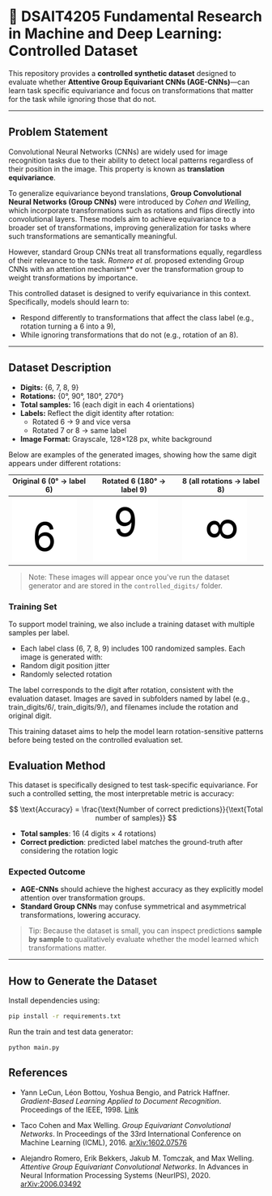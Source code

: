 # 🧠 DSAIT4205 Fundamental Research in Machine and Deep Learning: Controlled Dataset

This repository provides a **controlled synthetic dataset** designed to evaluate whether **Attentive Group Equivariant CNNs (AGE-CNNs)**—can learn task specific equivariance and focus on transformations that matter for the task while ignoring those that do not.

---

## Problem Statement

Convolutional Neural Networks (CNNs) are widely used for image recognition tasks due to their ability to detect local patterns regardless of their position in the image. This property is known as **translation equivariance**.

To generalize equivariance beyond translations, **Group Convolutional Neural Networks (Group CNNs)** were introduced by *Cohen and Welling*, which incorporate transformations such as rotations and flips directly into convolutional layers. These models aim to achieve equivariance to a broader set of transformations, improving generalization for tasks where such transformations are semantically meaningful.

However, standard Group CNNs treat all transformations equally, regardless of their relevance to the task. *Romero et al.* proposed extending Group CNNs with an attention mechanism** over the transformation group to weight transformations by importance.

This controlled dataset is designed to verify equivariance in this context. Specifically, models should learn to:
- Respond differently to transformations that affect the class label (e.g., rotation turning a 6 into a 9),
- While ignoring transformations that do not (e.g., rotation of an 8).

---

## Dataset Description

- **Digits:** {6, 7, 8, 9}
- **Rotations:** {0°, 90°, 180°, 270°}
- **Total samples:** 16 (each digit in each 4 orientations)
- **Labels:** Reflect the digit identity after rotation:
  - Rotated 6 → 9 and vice versa
  - Rotated 7 or 8 → same label
- **Image Format:** Grayscale, 128×128 px, white background

Below are examples of the generated images, showing how the same digit appears under different rotations:

| Original 6 (0°  → label 6) | Rotated 6 (180° → label 9) | 8 (all rotations → label 8) |
|-----------------|-----------------------------|------------------------------|
| ![6_0](controlled_digits/6_rot0_label6.png) | ![6_180](controlled_digits/6_rot180_label9.png) | ![8_90](controlled_digits/8_rot90_label8.png) |

> Note: These images will appear once you've run the dataset generator and are stored in the `controlled_digits/` folder.

### Training Set
To support model training, we also include a training dataset with multiple samples per label.

- Each label class (6, 7, 8, 9) includes 100 randomized samples.
Each image is generated with:
- Random digit position jitter
- Randomly selected rotation

The label corresponds to the digit after rotation, consistent with the evaluation dataset.
Images are saved in subfolders named by label (e.g., train_digits/6/, train_digits/9/), and filenames include the rotation and original digit.

This training dataset aims to help the model learn rotation-sensitive patterns before being tested on the controlled evaluation set.

## Evaluation Method

This dataset is specifically designed to test task-specific equivariance. For such a controlled setting, the most interpretable metric is accuracy:

$$
\text{Accuracy} = \frac{\text{Number of correct predictions}}{\text{Total number of samples}}
$$

- **Total samples**: 16 (4 digits × 4 rotations)
- **Correct prediction**: predicted label matches the ground-truth after considering the rotation logic

### Expected Outcome

- **AGE-CNNs** should achieve the highest accuracy as they explicitly model attention over transformation groups.
- **Standard Group CNNs** may confuse symmetrical and asymmetrical transformations, lowering accuracy.

> Tip: Because the dataset is small, you can inspect predictions **sample by sample** to qualitatively evaluate whether the model learned which transformations matter.

---

##  How to Generate the Dataset

Install dependencies using:

```bash
pip install -r requirements.txt
```

Run the train and test data generator:
```bash
python main.py
```

## References

- Yann LeCun, Léon Bottou, Yoshua Bengio, and Patrick Haffner.
  *Gradient-Based Learning Applied to Document Recognition*. Proceedings of the IEEE, 1998.
  [Link](http://yann.lecun.com/exdb/publis/pdf/lecun-01a.pdf)

- Taco Cohen and Max Welling.
  *Group Equivariant Convolutional Networks*. In Proceedings of the 33rd International Conference on Machine Learning (ICML), 2016.
  [arXiv:1602.07576](https://arxiv.org/abs/1602.07576)

- Alejandro Romero, Erik Bekkers, Jakub M. Tomczak, and Max Welling.
  *Attentive Group Equivariant Convolutional Networks*. In Advances in Neural Information Processing Systems (NeurIPS), 2020.
  [arXiv:2006.03492](https://arxiv.org/abs/2006.03492)
